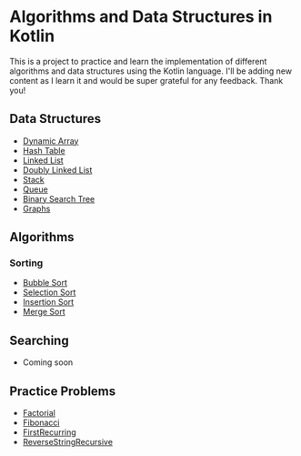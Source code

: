 # Algorithms and Data Structures in Kotlin

This is a project to practice and learn the implementation of different algorithms and data structures using the Kotlin language. I'll be adding new content as I learn it and would be super grateful for any feedback. Thank you!

## Data Structures
- [Dynamic Array](src/main/kotlin/data_structures/DynamicArray.kt)
- [Hash Table](src/main/kotlin/data_structures/HashTable.kt)
- [Linked List](src/main/kotlin/data_structures/LinkedList.kt)
- [Doubly Linked List](src/main/kotlin/data_structures/DoublyLinkedList.kt)
- [Stack](src/main/kotlin/data_structures/Stack.kt)
- [Queue](src/main/kotlin/data_structures/Queue.kt)
- [Binary Search Tree](src/main/kotlin/data_structures/BinarySearchTree.kt)
- [Graphs](src/main/kotlin/data_structures/Graph.kt)

## Algorithms
### Sorting

- [Bubble Sort](src/main/kotlin/sorting_algorithms/BubbleSort.kt)
- [Selection Sort](src/main/kotlin/sorting_algorithms/SelectionSort.kt)
- [Insertion Sort](src/main/kotlin/sorting_algorithms/InsertionSort.kt)
- [Merge Sort](src/main/kotlin/sorting_algorithms/MergeSort.kt)

## Searching

-  Coming soon

## Practice Problems

- [Factorial](src/main/kotlin/practice_problems/Factorial.kt)
- [Fibonacci](src/main/kotlin/practice_problems/Fibonacci.kt)
- [FirstRecurring](src/main/kotlin/practice_problems/FirstRecurring.kt)
- [ReverseStringRecursive](src/main/kotlin/practice_problems/ReverseStringRecursive.kt)

